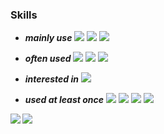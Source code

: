 
### Skills 

+ ***mainly use*** <img src="https://img.shields.io/badge/Spring-6DB33F?style=flat-square&logo=Spring&logoColor=white"/> <img src="https://img.shields.io/badge/React-61DAFB?style=flat-square&logo=React&logoColor=black"/> <img src="https://img.shields.io/badge/MySQL-4479A1?style=flat-square&logo=MySQL&logoColor=white"/>
+ ***often used*** <img src="https://img.shields.io/badge/Redis-DC382D?style=flat-square&logo=redis&logoColor=white"/> <img src="https://img.shields.io/badge/Tailwind-06B6D4?style=flat-square&logo=Tailwind CSS&logoColor=white"/> <img src="https://img.shields.io/badge/NestJS-E0234E?style=flat-square&logo=nestjs&logoColor=white"/>

+ ***interested in*** <img src="https://img.shields.io/badge/Svelte-FF3E00?style=flat-square&logo=Svelte&logoColor=white"/>  

+ ***used at least once*** <img src="https://img.shields.io/badge/Flutter-02569B?style=flat-square&logo=flutter&logoColor=white"/> <img src="https://img.shields.io/badge/NextJS-000000?style=flat-square&logo=Next.js&logoColor=white"/> <img src="https://img.shields.io/badge/MongoDB-47A248?style=flat-square&logo=MongoDB&logoColor=white"/> <img src="https://img.shields.io/badge/FastAPI-009688?style=flat-square&logo=FastAPI&logoColor=white"/>

<img align="left" src="https://github-readme-stats-sigma-five.vercel.app/api/top-langs/?username=demd7362&theme=dracula&exclude_repo=clone-web-scrapper,clone-zoom&hide=Procfile&layout=compact&langs_count=8"/>

<img align='left' src="http://mazassumnida.wtf/api/v2/generate_badge?boj=demd7362">




  
